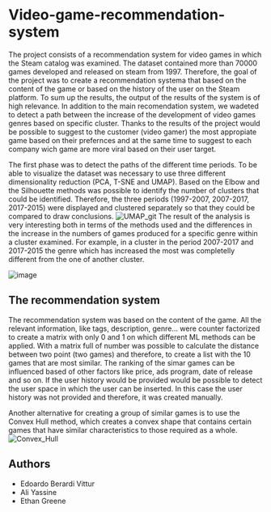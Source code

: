 # Video-game-recommendation-system
The project consists of a recommendation system for video games in which the Steam catalog was examined. The dataset contained more than 70000 games developed and released on steam from 1997. Therefore, the goal of the project was to create a recommendation systema that based on the content of the game or based on the history of the user on the Steam platform. To sum up the results, the output of the results of the system is of high relevance. In addition to the main recomendation system, we wadeted to detect a path between the increase of the development of video games genres based on specific cluster. Thanks to the results of the project would be possible to suggest to the customer (video gamer) the most appropiate game based on their prefernces and at the same time to suggest to each company wich game are more viral based on their user target.

The first phase was to detect the paths of the different time periods. To be able to visualize the dataset was necessary to use three different dimensionality reduction (PCA, T-SNE and UMAP). Based on the Elbow and the Silhouette methods was possible to identify the number of clusters that could be identified. Therefore, the three periods (1997-2007, 2007-2017, 2017-2015) were displayed and clustered separately so that they could be compared to draw conclusions. ![UMAP_git](https://github.com/Edoardo24/Video-game-recommendation-system/assets/46709461/ccbeae38-8b2f-42a7-8d93-24b9c68f02d1) The result of the analysis is very interesting both in terms of the methods used and the differences in the increase in the numbers of games produced for a specific genre within a cluster examined. For example, in a cluster in the period 2007-2017 and 2017-2015 the genre which has increased the most was completelly different from the one of another cluster.

![image](https://github.com/Edoardo24/Video-game-recommendation-system/assets/46709461/f77c52ed-81e8-4f71-bb3a-9f4079440c8c)


## The recommendation system
The recommendation system was based on the content of the game. All the relevant information, like tags, description, genre... were counter factorized to create a matrix with only 0 and 1 on which different ML methods can be applied. With a matrix full of number was possible to calculate the distance between two point (two games) and therefore, to create a list with the 10 games that are most similar. The ranking of the simar games can be influenced based of other factors like price, ads program, date of release and so on. 
If the user history would be provided would be possible to detect the user space in which the user can be inserted. In this case the user history was not provided and therefore, it was created manually. 

Another alternative for creating a group of similar games is to use the Convex Hull method, which creates a convex shape that contains certain games that have similar characteristics to those required as a whole.![Convex_Hull](https://github.com/Edoardo24/Video-game-recommendation-system/assets/46709461/95a84612-91b8-4aa4-9fb3-3525034cb254)


## Authors
- Edoardo Berardi Vittur
- Ali Yassine
- Ethan Greene
